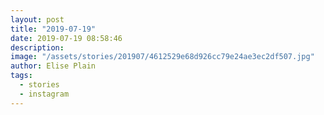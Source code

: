 ```yaml
---
layout: post
title: "2019-07-19"
date: 2019-07-19 08:58:46
description: 
image: "/assets/stories/201907/4612529e68d926cc79e24ae3ec2df507.jpg"
author: Elise Plain
tags: 
  - stories
  - instagram
---
```



<p></p>
